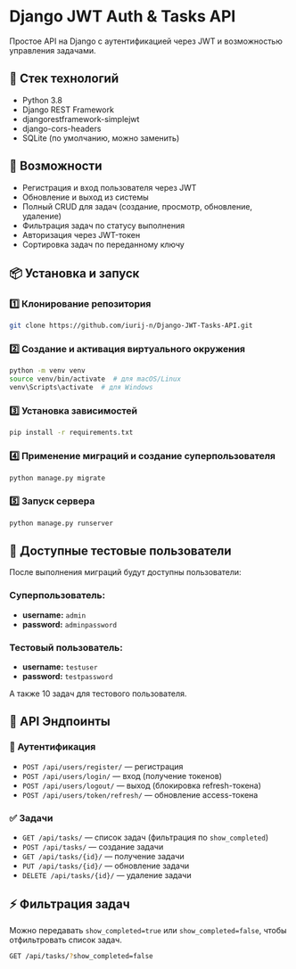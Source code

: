 # Django JWT Auth & Tasks API

Простое API на Django с аутентификацией через JWT и возможностью управления задачами.

## 🔧 Стек технологий
- Python 3.8
- Django REST Framework
- djangorestframework-simplejwt
- django-cors-headers
- SQLite (по умолчанию, можно заменить)

## 🚀 Возможности
- Регистрация и вход пользователя через JWT
- Обновление и выход из системы
- Полный CRUD для задач (создание, просмотр, обновление, удаление)
- Фильтрация задач по статусу выполнения
- Авторизация через JWT-токен
- Сортировка задач по переданному ключу

## 📦 Установка и запуск

### 1️⃣ Клонирование репозитория
```sh
git clone https://github.com/iurij-n/Django-JWT-Tasks-API.git
```

### 2️⃣ Создание и активация виртуального окружения
```sh
python -m venv venv
source venv/bin/activate  # для macOS/Linux
venv\Scripts\activate  # для Windows
```

### 3️⃣ Установка зависимостей
```sh
pip install -r requirements.txt
```

### 4️⃣ Применение миграций и создание суперпользователя
```sh
python manage.py migrate
```

### 5️⃣ Запуск сервера
```sh
python manage.py runserver
```

## 👤 Доступные тестовые пользователи
После выполнения миграций будут доступны пользователи:

### Суперпользователь:
- **username:** `admin`
- **password:** `adminpassword`

### Тестовый пользователь:
- **username:** `testuser`
- **password:** `testpassword`

А также 10 задач для тестового пользователя.

## 📌 API Эндпоинты

### 🔑 Аутентификация
- `POST /api/users/register/` — регистрация
- `POST /api/users/login/` — вход (получение токенов)
- `POST /api/users/logout/` — выход (блокировка refresh-токена)
- `POST /api/users/token/refresh/` — обновление access-токена

### ✅ Задачи
- `GET /api/tasks/` — список задач (фильтрация по `show_completed`)
- `POST /api/tasks/` — создание задачи
- `GET /api/tasks/{id}/` — получение задачи
- `PUT /api/tasks/{id}/` — обновление задачи
- `DELETE /api/tasks/{id}/` — удаление задачи

## ⚡ Фильтрация задач
Можно передавать `show_completed=true` или `show_completed=false`, чтобы отфильтровать список задач.

```sh
GET /api/tasks/?show_completed=false
```
